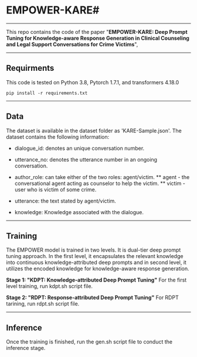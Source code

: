 # EMPOWER-KARE#

---

This repo contains the code of the paper "**EMPOWER-KARE: Deep Prompt Tuning for Knowledge-aware Response Generation in Clinical Counseling and Legal Support Conversations for Crime Victims**",

---

## Requirments ##

This code is tested on Python 3.8, Pytorch 1.7.1, and transformers 4.18.0

`pip install -r requirements.txt`

---

## Data ##

The dataset is available in the dataset folder as 'KARE-Sample.json'. The dataset contains the following information:

* dialogue_id: denotes an unique conversation number.

* utterance_no: denotes the utterance number in an ongoing conversation.	

* author_role: can take either of the two roles: agent/victim.
	** agent - the conversational agent acting as counselor to help the victim.
	** victim - user who is victim of some crime.	

* utterance: the text stated by agent/victim.

* knowledge: Knowledge associated with the dialogue.	


---

## Training ##

The EMPOWER model is trained in two levels. It is dual-tier deep prompt tuning approach. In the first level, it encapsulates the relevant knowledge into continuous knowledge-attributed deep prompts and in second level, it utilizes the encoded knowledge for knowledge-aware response generation.



**Stage 1: "KDPT: Knowledge-attributed Deep Prompt Tuning"**
For the first level training, run kdpt.sh script file.


**Stage 2: "RDPT: Response-attributed Deep Prompt Tuning"**
For RDPT tarining, run rdpt.sh script file.

---

## Inference ##
Once the training is finished, run the gen.sh script file to conduct the inference stage.




